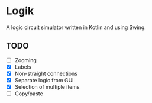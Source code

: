 # Logik
A logic circuit simulator written in Kotlin and using Swing.

## TODO
- [ ] Zooming
- [x] Labels
- [x] Non-straight connections
- [x] Separate logic from GUI
- [x] Selection of multiple items
- [ ] Copy/paste
